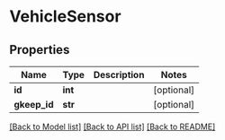 # VehicleSensor

## Properties
Name | Type | Description | Notes
------------ | ------------- | ------------- | -------------
**id** | **int** |  | [optional] 
**gkeep_id** | **str** |  | [optional] 

[[Back to Model list]](../README.md#documentation-for-models) [[Back to API list]](../README.md#documentation-for-api-endpoints) [[Back to README]](../README.md)

